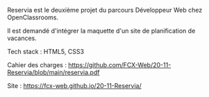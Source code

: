 Reservia est le deuxième projet du parcours Développeur Web chez OpenClassrooms.

Il est demandé d'intégrer la maquette d'un site de planification de vacances.

Tech stack : HTML5, CSS3

Cahier des charges : https://github.com/FCX-Web/20-11-Reservia/blob/main/reservia.pdf

Site : https://fcx-web.github.io/20-11-Reservia/
